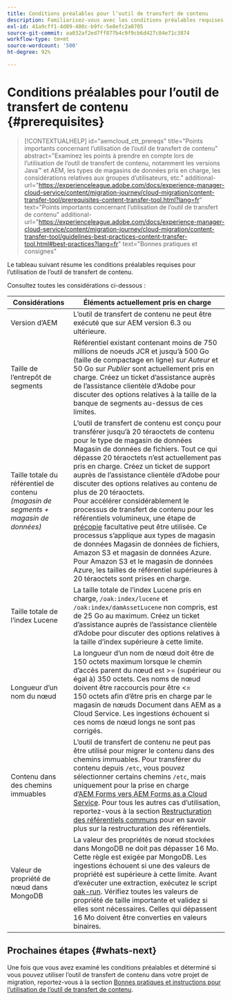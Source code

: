```yaml
---
title: Conditions préalables pour l’outil de transfert de contenu
description: Familiarisez-vous avec les conditions préalables requises pour l’outil de transfert de contenu
exl-id: 41a9cff1-4d89-480c-b9fc-5e8efc2a0705
source-git-commit: aa032af2ed7ff877b4c9f9cb6d427c84e71c3874
workflow-type: tm+mt
source-wordcount: '500'
ht-degree: 92%

---
```


# Conditions préalables pour l’outil de transfert de contenu {#prerequisites}

>[!CONTEXTUALHELP]
>id="aemcloud_ctt_prereqs"
>title="Points importants concernant l’utilisation de l’outil de transfert de contenu"
>abstract="Examinez les points à prendre en compte lors de l’utilisation de l’outil de transfert de contenu, notamment les versions Java™ et AEM, les types de magasins de données pris en charge, les considérations relatives aux groupes d’utilisateurs, etc."
>additional-url="https://experienceleague.adobe.com/docs/experience-manager-cloud-service/content/migration-journey/cloud-migration/content-transfer-tool/prerequisites-content-transfer-tool.html?lang=fr" text="Points importants concernant l’utilisation de l’outil de transfert de contenu"
>additional-url="https://experienceleague.adobe.com/docs/experience-manager-cloud-service/content/migration-journey/cloud-migration/content-transfer-tool/guidelines-best-practices-content-transfer-tool.html#best-practices?lang=fr" text="Bonnes pratiques et consignes"

Le tableau suivant résume les conditions préalables requises pour l’utilisation de l’outil de transfert de contenu.

Consultez toutes les considérations ci-dessous :

| Considérations | Éléments actuellement pris en charge |
|---------------------------------------------------------------------|--------------------------------------------------------------------------------------------------------------------------------------------------------------------------------------------------------------------------------------------------------------------------------------------------------------------------------------------------------------------------------------------------------------------------------------------------------------------------------------------------------------------------------------------------------------------------------------------------------------------------------------------------------------------------------------------------------------------------------------------------------------------|
| Version d’AEM | L’outil de transfert de contenu ne peut être exécuté que sur AEM version 6.3 ou ultérieure. |
| Taille de l’entrepôt de segments | Référentiel existant contenant moins de 750 millions de noeuds JCR et jusqu’à 500 Go (taille de compactage en ligne) sur *Auteur* et 50 Go sur *Publier* sont actuellement pris en charge. Créez un ticket d’assistance auprès de l’assistance clientèle d’Adobe pour discuter des options relatives à la taille de la banque de segments au-dessus de ces limites. |
| Taille totale du référentiel de contenu <br>*(magasin de segments + magasin de données)* | L’outil de transfert de contenu est conçu pour transférer jusqu’à 20 téraoctets de contenu pour le type de magasin de données Magasin de données de fichiers. Tout ce qui dépasse 20 téraoctets n’est actuellement pas pris en charge. Créez un ticket de support auprès de l’assistance clientèle d’Adobe pour discuter des options relatives au contenu de plus de 20 téraoctets. <br>Pour accélérer considérablement le processus de transfert de contenu pour les référentiels volumineux, une étape de [précopie](https://experienceleague.adobe.com/docs/experience-manager-cloud-service/content/migration-journey/cloud-migration/content-transfer-tool/handling-large-content-repositories.html?lang=fr#setting-up-pre-copy-step) facultative peut être utilisée. Ce processus s’applique aux types de magasin de données Magasin de données de fichiers, Amazon S3 et magasin de données Azure. Pour Amazon S3 et le magasin de données Azure, les tailles de référentiel supérieures à 20 téraoctets sont prises en charge. |
| Taille totale de l’index Lucene | La taille totale de l’index Lucene pris en charge, `/oak:index/lucene` et `/oak:index/damAssetLucene` non compris, est de 25 Go au maximum. Créez un ticket d’assistance auprès de l’assistance clientèle d’Adobe pour discuter des options relatives à la taille d’index supérieure à cette limite. |
| Longueur d’un nom du nœud | La longueur d’un nom de nœud doit être de 150 octets maximum lorsque le chemin d’accès parent du nœud est >= (supérieur ou égal à) 350 octets. Ces noms de nœud doivent être raccourcis pour être &lt;= 150 octets afin d’être pris en charge par le magasin de nœuds Document dans AEM as a Cloud Service. Les ingestions échouent si ces noms de nœud longs ne sont pas corrigés. |
| Contenu dans des chemins immuables | L’outil de transfert de contenu ne peut pas être utilisé pour migrer le contenu dans des chemins immuables. Pour transférer du contenu depuis `/etc`, vous pouvez sélectionner certains chemins `/etc`, mais uniquement pour la prise en charge d’[AEM Forms vers AEM Forms as a Cloud Service](https://experienceleague.adobe.com/docs/experience-manager-cloud-service/content/forms/setup-configure-migrate/migrate-to-forms-as-a-cloud-service.html#paths-of-various-aem-forms-specific-assets?lang=fr). Pour tous les autres cas d’utilisation, reportez-vous à la section [Restructuration des référentiels communs](https://experienceleague.adobe.com/docs/experience-manager-65/deploying/restructuring/all-repository-restructuring-in-aem-6-5.html?lang=fr) pour en savoir plus sur la restructuration des référentiels. |
| Valeur de propriété de nœud dans MongoDB | La valeur des propriétés de nœud stockées dans MongoDB ne doit pas dépasser 16 Mo. Cette règle est exigée par MongoDB. Les ingestions échouent si une des valeurs de propriété est supérieure à cette limite. Avant d’exécuter une extraction, exécutez le script [oak-run](https://repo1.maven.org/maven2/org/apache/jackrabbit/oak-run/1.38.0/oak-run-1.38.0.jar). Vérifiez toutes les valeurs de propriété de taille importante et validez si elles sont nécessaires. Celles qui dépassent 16 Mo doivent être converties en valeurs binaires. |

## Prochaines étapes {#whats-next}

Une fois que vous avez examiné les conditions préalables et déterminé si vous pouvez utiliser l’outil de transfert de contenu dans votre projet de migration, reportez-vous à la section [Bonnes pratiques et instructions pour l’utilisation de l’outil de transfert de contenu](https://experienceleague.adobe.com/docs/experience-manager-cloud-service/content/migration-journey/cloud-migration/content-transfer-tool/guidelines-best-practices-content-transfer-tool.html?lang=fr).
